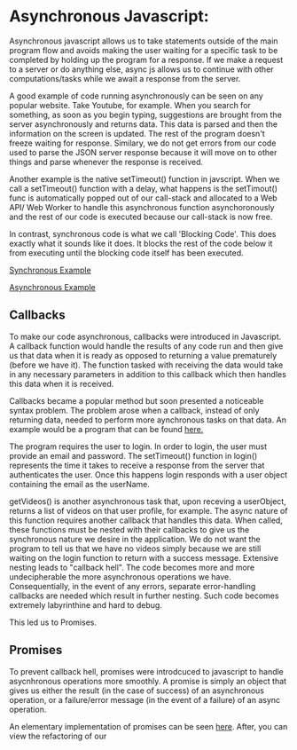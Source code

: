 # Asynchronous Javascript: 
Asynchronous javascript allows us to take statements outside of the main program flow and avoids making the user waiting for a specific task to be completed by holding up the program for a response. If we make a request to a server or do anything else, async js allows us to continue with other computations/tasks while we await a response from the server. 

A good example of code running asynchronously can be seen on any popular website. Take Youtube, for example. When you search for something, as soon as you begin typing, suggestions are brought from the server asynchronously and returns data. This data is parsed and then the information on the screen is updated. The rest of the program doesn't freeze waiting for response. Similary, we do not get errors from our code used to parse the JSON server response because it will move on to other things and parse whenever the response is received. 

Another example is the native setTimeout() function in javscript. When we call a setTimeout() function with a delay, what happens is the setTimout() func is automatically popped out of our call-stack and allocated to a Web API/ Web Worker to handle this asynchronous function asynchoronously and the rest of our code is executed because our call-stack is now free. 

In contrast, synchronous code is what we call 'Blocking Code'. This does exactly what it sounds like it does. It blocks the rest of the code below it from executing until the blocking code itself has been executed. 

[Synchronous Example](./SyncVsAsync/sync.js)

[Asynchronous Example](./SyncVsAsync/async.js)

## Callbacks 
To make our code asynchronous, callbacks were introduced in Javascript. A callback function would handle the results of any code run and then give us that data when it is ready as opposed to returning a value prematurely (before we have it). The function tasked with receiving the data would take in any necessary parameters in addition to this callback which then handles this data when it is received. 

Callbacks became a popular method but soon presented a noticeable syntax problem. The problem arose when a callback, instead of only returning data, needed to perform more aynchronous tasks on that data. An example would be a program that can be found [here.](./Callbacks/loginCallback.js) 

The program requires the user to login. In order to login, the user must provide an email and password. The setTimeout() function in login() represents the time it takes to receive a response from the server that authenticates the user. Once this happens login responds with a user object containing the email as the userName. 

getVideos() is another asynchronous task that, upon receving a userObject, returns a list of videos on that user profile, for example. The async nature of this function requires another callback that handles this data. When called, these functions must be nested with their callbacks to give us the synchronous nature we desire in the application. We do not want the program to tell us that we have no videos simply because we are still waiting on the login function to return with a success message. Extensive nesting leads to "callback hell". The code becomes more and more undecipherable the more asynchronous operations we have. Consequentially, in the event of any errors, separate error-handling callbacks are needed which result in further nesting. Such code becomes extremely labyrinthine and hard to debug. 

This led us to Promises. 

## Promises

To prevent callback hell, promises were introdcuced to javascript to handle asycnhronous operations more smoothly. A promise is simply an object that gives us either the result (in the case of success) of an asynchronous operation, or a failure/error message (in the event of a failure) of an async operation. 

An elementary implementation of promises can be seen [here](./Promises/promise2.js). After, you can view the refactoring of our 



